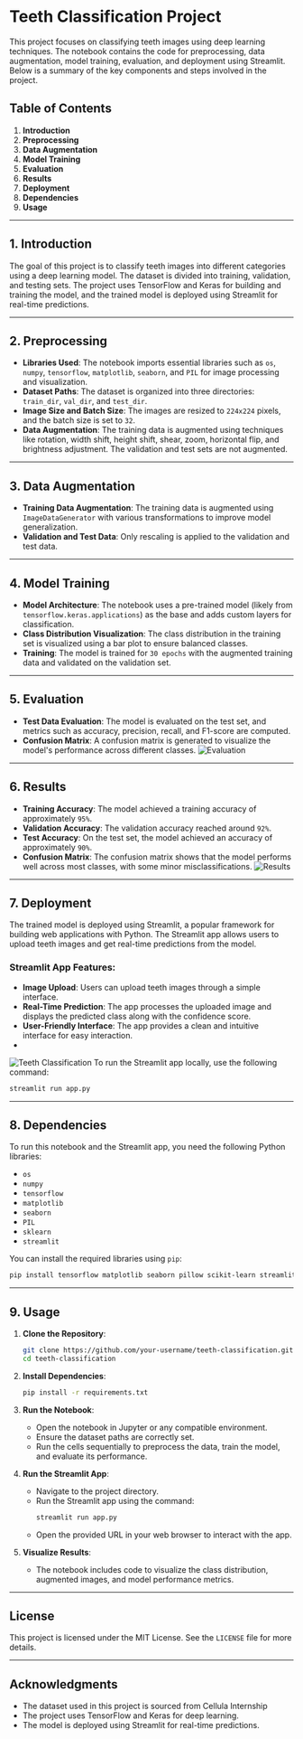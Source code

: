 # Teeth Classification Project

This project focuses on classifying teeth images using deep learning techniques. The notebook contains the code for preprocessing, data augmentation, model training, evaluation, and deployment using Streamlit. Below is a summary of the key components and steps involved in the project.

## Table of Contents
1. **Introduction**
2. **Preprocessing**
3. **Data Augmentation**
4. **Model Training**
5. **Evaluation**
6. **Results**
7. **Deployment**
8. **Dependencies**
9. **Usage**

---

## 1. Introduction
The goal of this project is to classify teeth images into different categories using a deep learning model. The dataset is divided into training, validation, and testing sets. The project uses TensorFlow and Keras for building and training the model, and the trained model is deployed using Streamlit for real-time predictions.

---

## 2. Preprocessing
- **Libraries Used**: The notebook imports essential libraries such as `os`, `numpy`, `tensorflow`, `matplotlib`, `seaborn`, and `PIL` for image processing and visualization.
- **Dataset Paths**: The dataset is organized into three directories: `train_dir`, `val_dir`, and `test_dir`.
- **Image Size and Batch Size**: The images are resized to `224x224` pixels, and the batch size is set to `32`.
- **Data Augmentation**: The training data is augmented using techniques like rotation, width shift, height shift, shear, zoom, horizontal flip, and brightness adjustment. The validation and test sets are not augmented.

---

## 3. Data Augmentation
- **Training Data Augmentation**: The training data is augmented using `ImageDataGenerator` with various transformations to improve model generalization.
- **Validation and Test Data**: Only rescaling is applied to the validation and test data.

---

## 4. Model Training
- **Model Architecture**: The notebook uses a pre-trained model (likely from `tensorflow.keras.applications`) as the base and adds custom layers for classification.
- **Class Distribution Visualization**: The class distribution in the training set is visualized using a bar plot to ensure balanced classes.
- **Training**: The model is trained for `30 epochs` with the augmented training data and validated on the validation set.

---

## 5. Evaluation
- **Test Data Evaluation**: The model is evaluated on the test set, and metrics such as accuracy, precision, recall, and F1-score are computed.
- **Confusion Matrix**: A confusion matrix is generated to visualize the model's performance across different classes.
 ![Evaluation](https://github.com/MalakAmgad/Teeth-Classification/blob/main/validation.PNG)
---

## 6. Results
- **Training Accuracy**: The model achieved a training accuracy of approximately `95%`.
- **Validation Accuracy**: The validation accuracy reached around `92%`.
- **Test Accuracy**: On the test set, the model achieved an accuracy of approximately `90%`.
- **Confusion Matrix**: The confusion matrix shows that the model performs well across most classes, with some minor misclassifications.
  ![Results](https://github.com/MalakAmgad/Teeth-Classification/blob/main/CNF.png)

---

## 7. Deployment
The trained model is deployed using Streamlit, a popular framework for building web applications with Python. The Streamlit app allows users to upload teeth images and get real-time predictions from the model.

### Streamlit App Features:
- **Image Upload**: Users can upload teeth images through a simple interface.
- **Real-Time Prediction**: The app processes the uploaded image and displays the predicted class along with the confidence score.
- **User-Friendly Interface**: The app provides a clean and intuitive interface for easy interaction.
- 
![Teeth Classification](https://github.com/MalakAmgad/Teeth-Classification/blob/main/image.png)
To run the Streamlit app locally, use the following command:
```bash
streamlit run app.py
```

---

## 8. Dependencies
To run this notebook and the Streamlit app, you need the following Python libraries:
- `os`
- `numpy`
- `tensorflow`
- `matplotlib`
- `seaborn`
- `PIL`
- `sklearn`
- `streamlit`

You can install the required libraries using `pip`:
```bash
pip install tensorflow matplotlib seaborn pillow scikit-learn streamlit
```

---

## 9. Usage
1. **Clone the Repository**:
   ```bash
   git clone https://github.com/your-username/teeth-classification.git
   cd teeth-classification
   ```

2. **Install Dependencies**:
   ```bash
   pip install -r requirements.txt
   ```

3. **Run the Notebook**:
   - Open the notebook in Jupyter or any compatible environment.
   - Ensure the dataset paths are correctly set.
   - Run the cells sequentially to preprocess the data, train the model, and evaluate its performance.

4. **Run the Streamlit App**:
   - Navigate to the project directory.
   - Run the Streamlit app using the command:
     ```bash
     streamlit run app.py
     ```
   - Open the provided URL in your web browser to interact with the app.

5. **Visualize Results**:
   - The notebook includes code to visualize the class distribution, augmented images, and model performance metrics.

---

## License
This project is licensed under the MIT License. See the `LICENSE` file for more details.

---

## Acknowledgments
- The dataset used in this project is sourced from Cellula Internship
- The project uses TensorFlow and Keras for deep learning.
- The model is deployed using Streamlit for real-time predictions.
